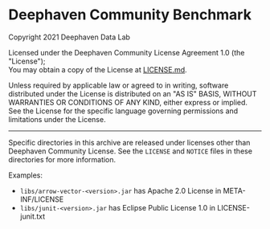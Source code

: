 # Deephaven Community Benchmark
Copyright 2021 Deephaven Data Lab

Licensed under the Deephaven Community License Agreement 1.0 (the "License");  
You may obtain a copy of the License at [LICENSE.md](LICENSE.md).

Unless required by applicable law or agreed to in writing, software
distributed under the License is distributed on an "AS IS" BASIS,
WITHOUT WARRANTIES OR CONDITIONS OF ANY KIND, either express or implied.
See the License for the specific language governing permissions and
limitations under the License.

--------------------------------------------------------------------------------

Specific directories in this archive are released under licenses other than 
Deephaven Community License.  See the `LICENSE` and `NOTICE` files in 
these directories for more information.

Examples:
* `libs/arrow-vector-<version>.jar` has Apache 2.0 License in META-INF/LICENSE
* `libs/junit-<version>.jar` has Eclipse Public License 1.0 in LICENSE-junit.txt
